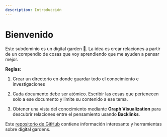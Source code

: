 ```yaml
---
description: Introducción
---
```


# Bienvenido

Este subdominio es un digital garden 🌱. La idea es crear relaciones a partir de un compendio de cosas que voy aprendiendo que me ayuden a pensar mejor.

**Reglas**: 

1. Crear un directorio en donde guardar todo el conocimiento e investigaciones

2. Cada documento debe ser atómico. Escribir las cosas que pertenecen solo a ese documento y limite su contenido a ese tema.

3. Obtener una vista del conocimiento mediante **Graph Visualization** para descubrir relaciones entre el pensamiento usando **Backlinks**.

Este [repositorio de GitHub](https://github.com/MaggieAppleton/digital-gardeners) contiene información interesante y herramientas sobre digital gardens.
